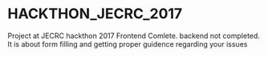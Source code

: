 # HACKTHON_JECRC_2017
Project  at JECRC hackthon 2017
Frontend Comlete.
backend not completed.
It is about form filling and getting proper guidence regarding your issues
